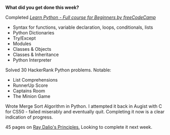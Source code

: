**What did you get done this week?**

Completed [_Learn Python - Full course for Beginners by freeCodeCamp_](https://www.youtube.com/watch?v=rfscVS0vtbw&t=1s) 
  - Syntax for functions, variable declaration, loops, conditionals, lists
  - Python Dictionaries
  - Try/Except
  - Modules
  - Classes & Objects
  - Classes & Inheritance
  - Python Interpreter

Solved 30 HackerRank Python problems. Notable:
  - List Comprehensions
  - RunnerUp Score
  - Captains Room
  - The Minion Game

Wrote Merge Sort Algorithm in Python. I attempted it back in Augist with C for CS50 - failed miserably and eventually quit. Completing it now is a clear indication of progress.

45 pages on [Ray Dalio's Principles.](https://ia600207.us.archive.org/27/items/BridgewaterRayDalioPrinciples/Bridgewater%20-%20Ray%20Dalio%20-%20Principles.pdf) Looking to complete it next week.
